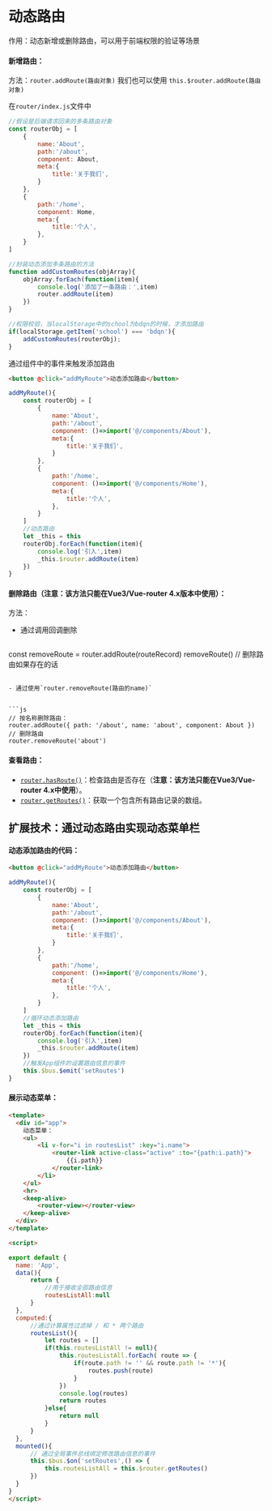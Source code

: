 # 动态路由

作用：动态新增或删除路由，可以用于前端权限的验证等场景

#### 新增路由：

方法：`router.addRoute(路由对象)` 我们也可以使用 `this.$router.addRoute(路由对象)`

在`router/index.js`文件中

```js
//假设是后端请求回来的多条路由对象
const routerObj = [
	{
		name:'About',
	    path:'/about',
	    component: About,
		meta:{
			title:'关于我们',
		}
	},
	{
	    path:'/home',
	    component: Home,
		meta:{
			title:'个人',
		},
	}
]

//封装动态添加多条路由的方法
function addCustomRoutes(objArray){
	objArray.forEach(function(item){
		console.log('添加了一条路由：',item)
		router.addRoute(item)
	})
}

//权限校验，当localStorage中的school为bdqn的时候，才添加路由
if(localStorage.getItem('school') === 'bdqn'){
	addCustomRoutes(routerObj);
}
```

通过组件中的事件来触发添加路由

```html
<button @click="addMyRoute">动态添加路由</button>
```

```js
addMyRoute(){
    const routerObj = [
        {
            name:'About',
            path:'/about',
            component: ()=>import('@/components/About'),
            meta:{
            	title:'关于我们',
        	}
        },
        {
            path:'/home',
            component: ()=>import('@/components/Home'),
            meta:{
                title:'个人',
            },
        }
    ]
    //动态路由
    let _this = this
    routerObj.forEach(function(item){
        console.log('引入',item)
        _this.$router.addRoute(item)
    })
}
```



#### 删除路由（**注意：该方法只能在Vue3/Vue-router 4.x版本中使用**）：

方法：

- 通过调用回调删除

  ```js
const removeRoute = router.addRoute(routeRecord)
  removeRoute() // 删除路由如果存在的话
  ```

- 通过使用`router.removeRoute(路由的name)`


```js
  // 按名称删除路由：
  router.addRoute({ path: '/about', name: 'about', component: About })
  // 删除路由
  router.removeRoute('about')
```





#### 查看路由：

- [`router.hasRoute()`](https://router.vuejs.org/zh/api/#hasroute)：检查路由是否存在（**注意：该方法只能在Vue3/Vue-router 4.x中使用**）。
- [`router.getRoutes()`](https://router.vuejs.org/zh/api/#getroutes)：获取一个包含所有路由记录的数组。



## 扩展技术：通过动态路由实现动态菜单栏

#### 动态添加路由的代码：

```html
<button @click="addMyRoute">动态添加路由</button>
```

```js
addMyRoute(){
    const routerObj = [
        {
            name:'About',
            path:'/about',
            component: ()=>import('@/components/About'),
            meta:{
            	title:'关于我们',
        	}
        },
        {
            path:'/home',
            component: ()=>import('@/components/Home'),
            meta:{
                title:'个人',
            },
        }
    ]
    //循环动态添加路由
    let _this = this
    routerObj.forEach(function(item){
        console.log('引入',item)
        _this.$router.addRoute(item)
    })
    //触发App组件的设置路由信息的事件
    this.$bus.$emit('setRoutes')
}
```

#### 展示动态菜单：

```html
<template>
  <div id="app">
	动态菜单：
	<ul>
		<li v-for="i in routesList" :key="i.name">
			<router-link active-class="active" :to="{path:i.path}">
                {{i.path}}
            </router-link> 
		</li>
	</ul>
    <hr>
	<keep-alive>
		<router-view></router-view>
	</keep-alive>
  </div>
</template>

<script>

export default {
  name: 'App',
  data(){
	  return {
          //用于接收全部路由信息
		  routesListAll:null
	  }
  },
  computed:{
      //通过计算属性过滤掉 / 和 * 两个路由
	  routesList(){
		  let routes = []
		  if(this.routesListAll != null){
			  this.routesListAll.forEach( route => {
				  if(route.path != '' && route.path != '*'){
					  routes.push(route)
				  }
			  })
			  console.log(routes)
			  return routes
		  }else{
			  return null
		  }
	  }
  },
  mounted(){
      // 通过全局事件总线绑定修改路由信息的事件
	  this.$bus.$on('setRoutes',() => {
		  this.routesListAll = this.$router.getRoutes()
	  })
  }
}
</script>
```

